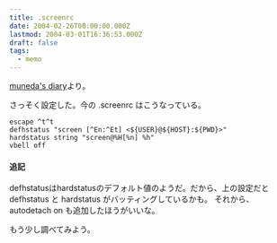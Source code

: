 ```yaml
---
title: .screenrc
date: 2004-02-26T00:00:00.000Z
lastmod: 2004-03-01T16:36:53.000Z
draft: false
tags:
  - memo
---
```


[muneda's diary](http://mux03.tdiary.net/20040116.html#p04)より。

さっそく設定した。今の .screenrc はこうなっている。

```
escape ^t^t
defhstatus "screen [^En:^Et] <${USER}@${HOST}:${PWD}>"
hardstatus string "screen@%H[%n] %h"
vbell off
```

#### 追記

defhstatusはhardstatusのデフォルト値のようだ。だから、上の設定だと defhstatus と hardstatus がバッティングしているかも。 それから、 autodetach on も追加したほうがいいな。

もう少し調べてみよう。
